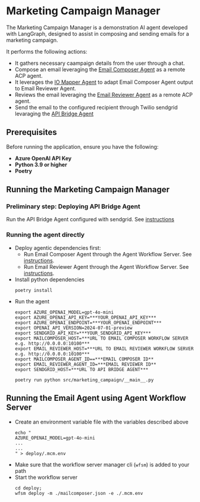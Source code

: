 # Marketing Campaign Manager

The Marketing Campaign Manager is a demonstration AI agent developed with LangGraph, designed to assist in composing and sending emails for a marketing campaign.

It performs the following actions:
* It gathers necessary caampaign details from the user through a chat.
* Compose an email leveraging the [Email Composer Agent](../mailcomposer/) as a remote ACP agent.
* It leverages the [IO Mapper Agent](https://github.com/agntcy/iomapper-agnt) to adapt Email Composer Agent output to Email Reviewer Agent.
* Reviews the email leveraging the [Email Reviewer Agent](../email_reviewer/) as a remote ACP agent.
* Send the email to the configured recipient through Twilio sendgrid levaraging the [API Bridge Agent](https://github.com/agntcy/api-bridge-agnt)

## Prerequisites

Before running the application, ensure you have the following:

- **Azure OpenAI API Key**
- **Python 3.9 or higher**
- **Poetry**

## Running the Marketing Campaign Manager

### Preliminary step: Deploying API Bridge Agent

Run the API Bridge Agent configured with sendgrid. See [instructions](https://docs.agntcy.org/pages/syntactic_sdk/api_bridge_agent.html#an-example-with-sendgrid-api)


### Running the agent directly
* Deploy agentic dependencies first:
    * Run Email Composer Agent through the Agent Workflow Server. See [instructions](../mailcomposer/README.md#running-the-email-agent-using-agent-workflow-server).
    * Run Email Reviewer Agent through the Agent Workflow Server. See [instructions](../email_reviewer/README.md#running-the-email-agent-using-agent-workflow-server).
* Install python dependencies  
    ```
    poetry install
    ```
* Run the agent
    ```
    export AZURE_OPENAI_MODEL=gpt-4o-mini
    export AZURE_OPENAI_API_KEY=***YOUR_OPENAI_API_KEY***
    export AZURE_OPENAI_ENDPOINT=***YOUR_OPENAI_ENDPOINT***
    export OPENAI_API_VERSION=2024-07-01-preview 
    export SENDGRID_API_KEY=***YOUR_SENDGRID_API_KEY***
    export MAILCOMPOSER_HOST=***URL TO EMAIL COMPOSER WORKFLOW SERVER e.g. http://0.0.0.0:10100***
    export EMAIL_REVIEWER_HOST=***URL TO EMAIL REVIEWER WORKFLOW SERVER e.g. http://0.0.0.0:10100***
    export MAILCOMPOSER_AGENT_ID==***EMAIL COMPOSER ID**
    export EMAIL_REVIEWER_AGENT_ID=***EMAIL REVIEWER ID**
    export SENDGRID_HOST=***URL TO API BRIDGE AGENT*** 
    
    poetry run python src/marketing_campaign/__main__.py
    ```

## Running the Email Agent using Agent Workflow Server

* Create an environment variable file with the variables described above
    ```commandline
    echo "
    AZURE_OPENAI_MODEL=gpt-4o-mini
    ...
    ...
    " > deploy/.mcm.env
    ```
* Make sure that the workflow server manager cli (`wfsm`) is added to your path
* Start the workflow server
    ```
    cd deploy;
    wfsm deploy -m ./mailcomposer.json -e ./.mcm.env
    ```



